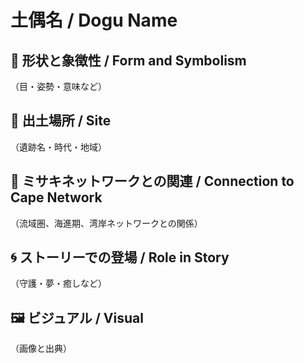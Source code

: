 # 土偶名 / Dogu Name

## 🐉 形状と象徴性 / Form and Symbolism

（目・姿勢・意味など）

## 📍 出土場所 / Site

（遺跡名・時代・地域）

## 🌊 ミサキネットワークとの関連 / Connection to Cape Network

（流域圏、海進期、湾岸ネットワークとの関係）

## 🌀 ストーリーでの登場 / Role in Story

（守護・夢・癒しなど）

## 🖼 ビジュアル / Visual

（画像と出典）

